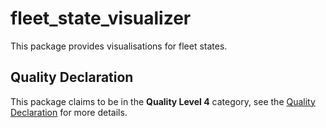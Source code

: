 # fleet\_state\_visualizer

This package provides visualisations for fleet states.

## Quality Declaration

This package claims to be in the **Quality Level 4** category, see the [Quality Declaration](./QUALITY_DECLARATION.md) for more details.

